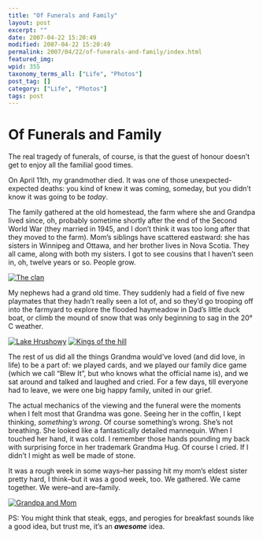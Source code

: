 ```yaml
---
title: "Of Funerals and Family"
layout: post
excerpt: ""
date: 2007-04-22 15:20:49
modified: 2007-04-22 15:20:49
permalink: 2007/04/22/of-funerals-and-family/index.html
featured_img: 
wpid: 355
taxonomy_terms_all: ["Life", "Photos"]
post_tag: []
category: ["Life", "Photos"]
tags: post
---
```


# Of Funerals and Family

The real tragedy of funerals, of course, is that the guest of honour doesn’t get to enjoy all the familial good times.

On April 11th, my grandmother died. It was one of those unexpected-expected deaths: you kind of knew it was coming, someday, but you didn’t know it was going to be *today*.

The family gathered at the old homestead, the farm where she and Grandpa lived since, oh, probably sometime shortly after the end of the Second World War (they married in 1945, and I don’t think it was too long after that they moved to the farm). Mom’s siblings have scattered eastward: she has sisters in Winnipeg and Ottawa, and her brother lives in Nova Scotia. They all came, along with both my sisters. I got to see cousins that I haven’t seen in, oh, twelve years or so. People grow.

[![The clan](http://farm1.static.flickr.com/220/465571397_6241430a51.jpg)](http://www.flickr.com/photos/pj/465571397/ "Photo Sharing")

My nephews had a grand old time. They suddenly had a field of five new playmates that they hadn’t really seen a lot of, and so they’d go trooping off into the farmyard to explore the flooded haymeadow in Dad’s little duck boat, or climb the mound of snow that was only beginning to sag in the 20° C weather.

[![Lake Hrushowy](http://farm1.static.flickr.com/176/465570243_936e3100fd_m.jpg)](http://www.flickr.com/photos/pj/465570243) [![Kings of the hill](http://farm1.static.flickr.com/214/465564586_4e9e23891c_m.jpg)](http://www.flickr.com/photos/pj/465564586)

The rest of us did all the things Grandma would’ve loved (and did love, in life) to be a part of: we played cards, and we played our family dice game (which we call “Blew It”, but who knows what the official name is), and we sat around and talked and laughed and cried. For a few days, till everyone had to leave, we were one big happy family, united in our grief.

The actual mechanics of the viewing and the funeral were the moments when I felt most that Grandma was gone. Seeing her in the coffin, I kept thinking, *something’s wrong*. Of course something’s wrong. She’s not breathing. She looked like a fantastically detailed mannequin. When I touched her hand, it was cold. I remember those hands pounding my back with surprising force in her trademark Grandma Hug. Of course I cried. If I didn’t I might as well be made of stone.

It was a rough week in some ways–her passing hit my mom’s eldest sister pretty hard, I think–but it was a good week, too. We gathered. We came together. We were–and are–family.

[![Grandpa and Mom](http://farm1.static.flickr.com/192/465564826_5eae7e306f_m.jpg)](http://www.flickr.com/photos/pj/465564826)

PS: You might think that steak, eggs, and perogies for breakfast sounds like a good idea, but trust me, it’s an ***awesome*** idea.